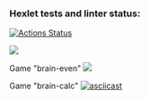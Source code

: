 ### Hexlet tests and linter status:
[![Actions Status](https://github.com/MacNoob/frontend-project-44/workflows/hexlet-check/badge.svg)](https://github.com/MacNoob/frontend-project-44/actions)

<a href="https://codeclimate.com/github/MacNoob/frontend-project-44/maintainability"><img src="https://api.codeclimate.com/v1/badges/940ac966ca5ce0e71d96/maintainability" /></a>

Game "brain-even"
<a href="https://asciinema.org/a/e0NOtBdLepc1y80o5gXGKth5f" target="_blank"><img src="https://asciinema.org/a/e0NOtBdLepc1y80o5gXGKth5f.svg" /></a>

Game "brain-calc"
[![asciicast](https://asciinema.org/a/zRy3lDuOcTxnV9r50im3ZjgDr.svg)](https://asciinema.org/a/zRy3lDuOcTxnV9r50im3ZjgDr)
